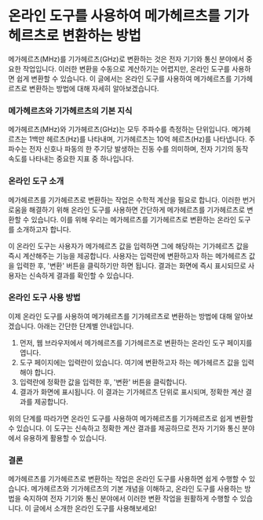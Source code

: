 온라인 도구를 사용하여 메가헤르츠를 기가헤르츠로 변환하는 방법
==================================

메가헤르츠(MHz)를 기가헤르츠(GHz)로 변환하는 것은 전자 기기와 통신 분야에서 중요한 작업입니다. 이러한 변환을 수동으로 계산하기는 어렵지만, 온라인 도구를 사용하면 쉽게 변환할 수 있습니다. 이 글에서는 온라인 도구를 사용하여 메가헤르츠를 기가헤르츠로 변환하는 방법에 대해 자세히 알아보겠습니다.

### 메가헤르츠와 기가헤르츠의 기본 지식

메가헤르츠(MHz)와 기가헤르츠(GHz)는 모두 주파수를 측정하는 단위입니다. 메가헤르츠는 1백만 헤르츠(Hz)를 나타내며, 기가헤르츠는 10억 헤르츠(Hz)를 나타냅니다. 주파수는 전자 신호나 파동의 한 주기당 발생하는 진동 수를 의미하며, 전자 기기의 동작 속도를 나타내는 중요한 지표 중 하나입니다.

### 온라인 도구 소개

메가헤르츠를 기가헤르츠로 변환하는 작업은 수학적 계산을 필요로 합니다. 이러한 번거로움을 해결하기 위해 온라인 도구를 사용하면 간단하게 메가헤르츠를 기가헤르츠로 변환할 수 있습니다. 이를 위해 우리는 메가헤르츠를 기가헤르츠로 변환하는 온라인 도구를 소개하고자 합니다.

이 온라인 도구는 사용자가 메가헤르츠 값을 입력하면 그에 해당하는 기가헤르츠 값을 즉시 계산해주는 기능을 제공합니다. 사용자는 입력란에 변환하고자 하는 메가헤르츠 값을 입력한 후, '변환' 버튼을 클릭하기만 하면 됩니다. 결과는 화면에 즉시 표시되므로 사용자는 신속하게 결과를 확인할 수 있습니다.

### 온라인 도구 사용 방법

이제 온라인 도구를 사용하여 메가헤르츠를 기가헤르츠로 변환하는 방법에 대해 알아보겠습니다. 아래는 간단한 단계별 안내입니다.

1. 먼저, 웹 브라우저에서 메가헤르츠를 기가헤르츠로 변환하는 온라인 도구 페이지를 엽니다.
2. 도구 페이지에는 입력란이 있습니다. 여기에 변환하고자 하는 메가헤르츠 값을 입력해야 합니다.
3. 입력란에 정확한 값을 입력한 후, '변환' 버튼을 클릭합니다.
4. 결과가 화면에 표시됩니다. 이 결과는 기가헤르츠 단위로 표시되며, 정확한 계산 결과를 제공합니다.

위의 단계를 따라가면 온라인 도구를 사용하여 메가헤르츠를 기가헤르츠로 쉽게 변환할 수 있습니다. 이 도구는 신속하고 정확한 계산 결과를 제공하므로 전자 기기와 통신 분야에서 유용하게 활용할 수 있습니다.

### 결론

메가헤르츠를 기가헤르츠로 변환하는 작업은 온라인 도구를 사용하면 쉽게 수행할 수 있습니다. 메가헤르츠와 기가헤르츠의 기본 개념을 이해하고, 온라인 도구를 사용하는 방법을 숙지하여 전자 기기와 통신 분야에서 이러한 변환 작업을 원활하게 수행할 수 있습니다. 이 글에서 소개한 온라인 도구를 사용해보세요!